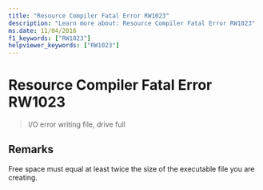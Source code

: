 ```yaml
---
title: "Resource Compiler Fatal Error RW1023"
description: "Learn more about: Resource Compiler Fatal Error RW1023"
ms.date: 11/04/2016
f1_keywords: ["RW1023"]
helpviewer_keywords: ["RW1023"]
---
```

# Resource Compiler Fatal Error RW1023

> I/O error writing file, drive full

## Remarks

Free space must equal at least twice the size of the executable file you are creating.
